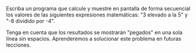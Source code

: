 Escriba un programa que calcule y muestre en pantalla de forma secuencial los valores de las siguientes expresiones matemáticas: "3 elevado a la 5" y "-8 dividido por -4".

Tenga en cuenta que los resultados se mostrarán "pegados" en una sola línea sin espacios. Aprenderemos a solucionar este problema en futuras lecciones.
